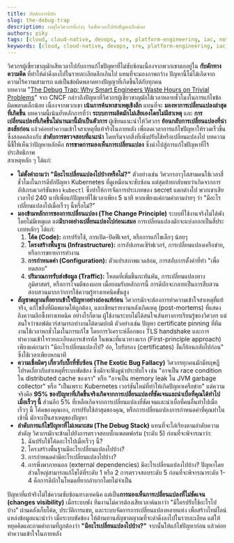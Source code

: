 ```yaml
---
title: กับดักการดีบัก
slug: the-debug-trap
description: เหตุใดวิศวกรที่เก่งๆ จึงเสียเวลาไปกับปัญหาเล็กน้อย
authors: piky
tags: [cloud, cloud-native, devops, sre, platform-engineering, iac, note, fyi]
keywords: [cloud, cloud-native, devops, sre, platform-engineering, iac, note, fyi]
---
```

วิศวกรผู้เชี่ยวชาญมักเสียเวลาไปกับการแก้ไขปัญหาที่ไม่ซับซ้อนเนื่องจากพวกเขาตกอยู่ใน **กับดักทางความคิด** ที่ทำให้ดำดิ่งลงไปในรายละเอียดลึกเกินไป แทนที่จะมองภาพกว้าง ปัญหานี้ไม่ได้เกิดจากความไร้ความสามารถ แต่เป็นข้อผิดพลาดทางปัญญาที่เกิดขึ้นได้กับทุกคน  
บทความ "[The Debug Trap: Why Smart Engineers Waste Hours on Trivial Problems](https://www.cncf.io/blog/2025/09/04/the-debug-trap-why-smart-engineers-waste-hours-on-trivial-problems/)" จาก CNCF กล่าวถึงปัญหาที่วิศวกรผู้เชี่ยวชาญมักใช้เวลาหลายชั่วโมงในการแก้ไขข้อผิดพลาดเล็กน้อย เนื่องจากพวกเขา<!-- truncate --> **เน้นการค้นหาสาเหตุเชิงลึก** แทนที่จะ **มองหาการเปลี่ยนแปลงล่าสุดที่เกิดขึ้น** บทความนี้เน้นย้ำหลักการที่ว่า **ระบบการผลิตมักไม่เสียเองโดยไม่มีสาเหตุ** และ **การเปลี่ยนแปลงที่เกิดขึ้นไม่นานมานี้มักเป็นตัวการ** ผู้เขียนแนะนำให้วิศวกร **ย้อนกลับการเปลี่ยนแปลงที่น่าสงสัยก่อน** แล้วค่อยทำความเข้าใจสาเหตุที่แท้จริงในภายหลัง เพื่อลดเวลาการแก้ไขปัญหาให้รวดเร็วขึ้น ซึ่งสอดคล้องกับ **ลำดับการตรวจสอบที่แนะนำ** โดยเริ่มจากสิ่งที่เพิ่งปรับใช้หรือเปลี่ยนแปลงไป บทความนี้ชี้ให้เห็นว่าปัญหาหลักคือ **การขาดการมองเห็นการเปลี่ยนแปลง** ซึ่งนำไปสู่การแก้ไขปัญหาที่ไร้ประสิทธิภาพ  
สาเหตุหลัก ๆ ได้แก่:

*   **ไม่ตั้งคำถามว่า "มีอะไรเปลี่ยนแปลงไปบ้างหรือไม่?"** ตัวอย่างเช่น วิศวกรอาวุโสสามคนใช้เวลาสี่ชั่วโมงในการดีบักปัญหา Kubernetes ที่ดูเหมือนจะซับซ้อน แต่สุดท้ายกลับพบว่าเกิดจากการอัปเกรดเวอร์ชันของ `kubectl` ซึ่งทำให้การจัดการประเภทของ secret แตกต่างไป พวกเขาเสียเวลาไป 240 นาทีเพื่อแก้ปัญหาที่ใช้เวลาเพียง 5 นาที หากเพียงแค่ถามคำถามง่ายๆ ว่า "มีอะไรเปลี่ยนแปลงไปเมื่อเร็วๆ นี้หรือไม่?"
*   **มองข้ามหลักการของการเปลี่ยนแปลง (The Change Principle)** ระบบที่ใช้งานจริงไม่ได้พังโดยไม่มีเหตุผล แต่**มีบางอย่างเปลี่ยนแปลงไปก่อนเสมอ** การเปลี่ยนแปลงมักจะแบ่งออกเป็นสี่ประเภทหลักๆ ได้แก่:
    1.  **โค้ด (Code):** การปรับใช้, การเปิด-ปิดฟีเจอร์, หรือการแก้ไขเล็กๆ น้อยๆ
    2.  **โครงสร้างพื้นฐาน (Infrastructure):** การอัปเกรดเซิร์ฟเวอร์, การเปลี่ยนแปลงเครือข่าย, หรือการขยายการทำงาน
    3.  **การกำหนดค่า (Configuration):** ตัวแปรสภาพแวดล้อม, การสลับการตั้งค่าที่ทำ "เพื่อทดสอบ"
    4.  **ปริมาณการรับส่งข้อมูล (Traffic):** โหลดที่เพิ่มขึ้นกะทันหัน, การเปลี่ยนแปลงทางภูมิศาสตร์, หรือการโจมตีของบอท
    เมื่อยอมรับหลักการนี้ การดีบักจะกลายเป็นการสืบสวนสอบสวนมากกว่าการใช้ความรู้ทางเทคนิคขั้นสูง
*   **สัญชาตญาณที่อยากเข้าใจปัญหาอย่างถ่องแท้ก่อน** วิศวกรมักจะต้องการทำความเข้าใจสาเหตุที่แท้จริง, แก้ไขสิ่งที่ผิดพลาดให้ถูกต้อง, และเขียนรายงานหลังเกิดเหตุ (post-mortems) ที่แสดงถึงความลึกซึ้งทางเทคนิค อย่างไรก็ตาม ผู้ใช้งานระบบไม่ได้สนใจเส้นทางการเรียนรู้ของวิศวกร แต่สนใจว่าซอฟต์แวร์สามารถทำงานได้ตามปกติ ตัวอย่างเช่น ปัญหา certificate pinning ที่ทีมงานใช้เวลาหกชั่วโมงในการแก้ไข โดยการวิเคราะห์ล็อกของ TLS handshake และการทำความเข้าใจรายละเอียดการเข้ารหัส ในขณะที่แนวทางแรก (First-principle approach) เพียงแค่ถามว่า "มีอะไรเปลี่ยนแปลงไป? อ๋อ, ใบรับรอง (certificates) งั้นก็ย้อนกลับไปก่อน" ซึ่งใช้เวลาเพียงหกนาที
*   **ความเชื่อผิดๆ เกี่ยวกับบั๊กที่ซับซ้อน (The Exotic Bug Fallacy)** วิศวกรทุกคนมักมีทฤษฎีโปรดเกี่ยวกับสาเหตุที่ระบบขัดข้อง ซึ่งมักจะฟังดูน่าประทับใจ เช่น "อาจเป็น race condition ใน distributed cache ของเรา" หรือ "อาจเป็น memory leak ใน JVM garbage collector" หรือ "เป็นเพราะ Kubernetes เวอร์ชันใหม่ที่ทำให้เกิดปัญหาเครือข่าย" แต่ความจริงคือ **95% ของปัญหาที่เกิดขึ้นจริงเกิดจากการเปลี่ยนแปลงที่ชัดเจนและน่าเบื่อที่คุณได้ทำไปเมื่อเร็วๆ นี้** ส่วนอีก 5% ที่เหลือเกิดจากการเปลี่ยนแปลงที่ชัดเจนและน่าเบื่อที่คนอื่นทำไปเมื่อเร็วๆ นี้ โค้ดของคุณเอง, การปรับใช้ล่าสุดของคุณ, หรือการเปลี่ยนแปลงการกำหนดค่าที่คุณทำในเช้านี้ มักจะเป็นสาเหตุของปัญหา
*   **ลำดับการแก้ไขปัญหาที่ไม่เหมาะสม (The Debug Stack)** แทนที่จะไล่เรียงตามลำดับความสำคัญ วิศวกรมักจะข้ามไปยังการตรวจสอบบั๊กแพลตฟอร์ม (ระดับ 5) ก่อนที่จะพิจารณาว่า:
    1.  ฉันปรับใช้โค้ดอะไรไปเมื่อเร็วๆ นี้?
    2.  โครงสร้างพื้นฐานมีอะไรเปลี่ยนแปลงไปบ้าง?
    3.  การกำหนดค่ามีอะไรเปลี่ยนแปลงไปบ้าง?
    4.  การพึ่งพาภายนอก (external dependencies) มีอะไรเปลี่ยนแปลงไปบ้าง?
    ปัญหาโดยส่วนใหญ่สามารถแก้ไขได้ที่ระดับ 1 หรือ 2 การตรวจสอบระดับ 5 ก่อนที่จะพิจารณาระดับ 1-4 คือการดีบักในโหมดที่ยากลำบากโดยไม่จำเป็น

ปัญหาที่แท้จริงไม่ใช่ความซับซ้อนทางเทคนิค แต่เป็น**การมองเห็นการเปลี่ยนแปลงที่ไม่ชัดเจน (changes visibility)** เมื่อระบบพัง ทีมงานไม่ควรต้องเสียเวลาค้นหาว่า "มีใครปรับใช้อะไรไปบ้าง" ผ่านคลังเก็บโค้ด, ประวัติการแชท, และระบบจัดการการเปลี่ยนแปลงหลายแห่ง เพื่อสร้างไทม์ไลน์ แหล่งข้อมูลแนะนำว่า เมื่อระบบขัดข้อง ให้ต้านทานสัญชาตญาณที่จะดำดิ่งลงไปในรายละเอียด แต่ให้หยุดคิดและถามคำถามที่ถูกต้องว่า **"มีอะไรเปลี่ยนแปลงไปบ้าง?"** จากนั้นให้แก้ไขปัญหาก่อน แล้วค่อยทำความเข้าใจในภายหลัง